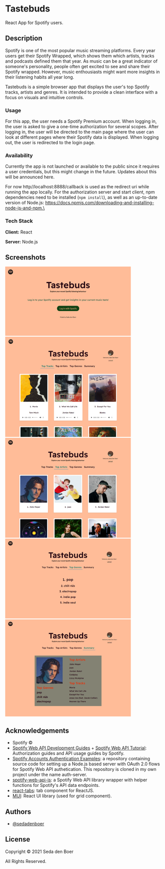 # Tastebuds
React App for Spotify users.

## Description
Spotify is one of the most popular music streaming platforms. Every year users get their Spotify Wrapped, which shows them which artists, tracks and podcasts defined them that year. As music can be a great indicator of someone's personality, people often get excited to see and share their Spotify wrapped. However, music enthousiasts might want more insights in their listening habits all year long. 

Tastebuds is a simple browser app that displays the user's top Spotify tracks, artists and genres. It is intended to provide a clean interface with a focus on visuals and intuitive controls.

### Usage
For this app, the user needs a Spotify Premium account. When logging in, the user is asked to give a one-time authorization for several scopes. After logging in, the user will be directed to the main page where the user can look at different pages where their Spotify data is displayed. When logging out, the user is redirected to the login page.

### Availability
Currently the app is not launched or available to the public since it requires a user credentials, but this might change in the future. Updates about this will be announced here.

For now http//localhost:8888/callback is used as the redirect uri while running the app locally. For the authorization server and start client, npm dependencies need to be installed (`npm install`), as well as an up-to-date version of Node.js: https://docs.npmjs.com/downloading-and-installing-node-js-and-npm.\

### Tech Stack
**Client:** React

**Server:** Node.js

## Screenshots
<img src="doc/tastebuds_login.png" width="80%">
<img src="doc/tastebuds_tracks.png" width="80%">
<img src="doc/tastebuds_artists.png" width="80%">
<img src="doc/tastebuds_genres.png" width="80%">
<img src="doc/tastebuds_summary.png" width="80%">

## Acknowledgements
- Spotify ©
- [Spotify Web API Development Guides](https://developer.spotify.com/documentation/web-api/quick-start/) + [Spotify Web API Tutorial](https://developer.spotify.com/documentation/web-api/quick-start/): Authorization guides and API usage guides by Spotify.
 - [Spotify Accounts Authentication Examples](https://github.com/spotify/web-api-auth-examples): a repository containing source code for setting up a Node.js based server with OAuth 2.0 flows for Spotify Web API authetication. This repository is cloned in my own project under the name auth-server.
 - [spotify-web-api-js](https://github.com/jmperez/spotify-web-api-js): a Spotify Web API library wrapper with helper functions for Spotify's API data endpoints.
  - [react-tabs](https://github.com/reactjs/react-tabs): tab component for ReactJS.
- [MUI](https://mui.com/): React UI library (used for grid component).

## Authors
- [@sedadenboer](https://www.github.com/sedadenboer)

## License
Copyright © 2021 Seda den Boer

All Rights Reserved.
